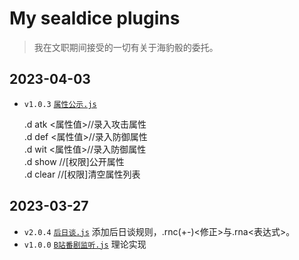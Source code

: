 My sealdice plugins
===================

> 我在文职期间接受的一切有关于海豹骰的委托。

2023-04-03
----------

* `v1.0.3` [`属性公示.js`](https://github.com/HsiangNianian/sealdice/tree/master/plugins/属性公示.js)

  .d atk <属性值>//录入攻击属性 </br>
  .d def <属性值>//录入防御属性 </br>
  .d wit <属性值>//录入防御属性 </br>
  .d show //[权限]公开属性 </br>
  .d clear //[权限]清空属性列表

2023-03-27
----------

* `v2.0.4` [`后日谈.js`](https://github.com/HsiangNianian/sealdice/tree/master/plugins/后日谈.js)
  添加后日谈规则，.rnc(+-)<修正>与.rna<表达式>。
* `v1.0.0` [`B站番剧监听.js`](https://github.com/HsiangNianian/sealdice/tree/master/plugins/B站番剧监听.js)
  理论实现
